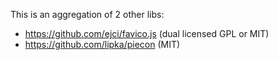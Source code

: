 

This is an aggregation of 2 other libs:
* https://github.com/ejci/favico.js (dual licensed GPL or MIT)
* https://github.com/lipka/piecon (MIT)


